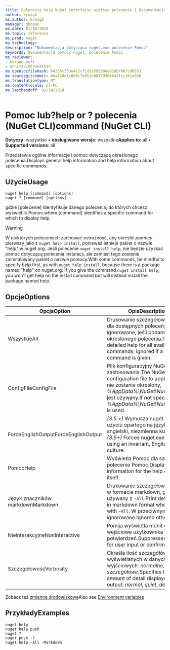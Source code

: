 ```yaml
---
title: Polecenie help NuGet interfejsu wiersza polecenia | Dokumentacja firmy Microsoft
author: kraigb
ms.author: kraigb
manager: ghogen
ms.date: 01/18/2018
ms.topic: reference
ms.prod: nuget
ms.technology: 
description: "Dokumentacja dotycząca nuget.exe polecenie Pomoc"
keywords: Dokumentacja pomocy nuget, polecenie Pomoc
ms.reviewer:
- karann-msft
- unniravindranathan
ms.openlocfilehash: b4255c353e412cf1d1a59590ee816b7887c90653
ms.sourcegitcommit: b0af28d1c809c7e951b0817d306643fcc162a030
ms.translationtype: MT
ms.contentlocale: pl-PL
ms.lasthandoff: 02/14/2018
---
```

# <a name="help-or--command-nuget-cli"></a><span data-ttu-id="e400d-104">Pomoc lub?</span><span class="sxs-lookup"><span data-stu-id="e400d-104">help or ?</span></span> <span data-ttu-id="e400d-105">polecenia (NuGet CLI)</span><span class="sxs-lookup"><span data-stu-id="e400d-105">command (NuGet CLI)</span></span>

<span data-ttu-id="e400d-106">**Dotyczy:** wszystkie &bullet; **obsługiwane wersje**: wszystkie</span><span class="sxs-lookup"><span data-stu-id="e400d-106">**Applies to:** all &bullet; **Supported versions**: all</span></span>

<span data-ttu-id="e400d-107">Przedstawia ogólne informacje i pomoc dotyczącą określonego polecenia.</span><span class="sxs-lookup"><span data-stu-id="e400d-107">Displays general help information and help information about specific commands.</span></span>

## <a name="usage"></a><span data-ttu-id="e400d-108">Użycie</span><span class="sxs-lookup"><span data-stu-id="e400d-108">Usage</span></span>

```cli
nuget help [command] [options]
nuget ? [command] [options]
```

<span data-ttu-id="e400d-109">gdzie [polecenie] identyfikuje danego polecenia, do których chcesz wyświetlić Pomoc.</span><span class="sxs-lookup"><span data-stu-id="e400d-109">where [command] identifies a specific command for which to display help.</span></span>

> [!Warning]
> <span data-ttu-id="e400d-110">W niektórych poleceniach zachować ostrożność, aby określić *pomocy* pierwszy jako z `nuget help install`, ponieważ istnieje pakiet o nazwie "help" w nuget.org. Jeśli polecenie `nuget install help`, nie będzie uzyskać pomoc dotyczącą polecenia instalacji, ale zamiast tego zostanie zainstalowany pakiet o nazwie pomocy.</span><span class="sxs-lookup"><span data-stu-id="e400d-110">With some commands, be mindful to specify *help* first, as with `nuget help install`, because there is a package named "help" on nuget.org. If you give the command `nuget install help`, you won't get help on the install command but will instead install the package named help.</span></span>

## <a name="options"></a><span data-ttu-id="e400d-111">Opcje</span><span class="sxs-lookup"><span data-stu-id="e400d-111">Options</span></span>

| <span data-ttu-id="e400d-112">Opcja</span><span class="sxs-lookup"><span data-stu-id="e400d-112">Option</span></span> | <span data-ttu-id="e400d-113">Opis</span><span class="sxs-lookup"><span data-stu-id="e400d-113">Description</span></span> |
| --- | --- |
| <span data-ttu-id="e400d-114">Wszystkie</span><span class="sxs-lookup"><span data-stu-id="e400d-114">All</span></span> | <span data-ttu-id="e400d-115">Drukowanie szczegółową pomoc dla dostępnych poleceń; ignorowane, jeśli podano określonego polecenia.</span><span class="sxs-lookup"><span data-stu-id="e400d-115">Print detailed help for all available commands; ignored if a specific command is given.</span></span> |
| <span data-ttu-id="e400d-116">ConfigFile</span><span class="sxs-lookup"><span data-stu-id="e400d-116">ConfigFile</span></span> | <span data-ttu-id="e400d-117">Plik konfiguracyjny NuGet do zastosowania.</span><span class="sxs-lookup"><span data-stu-id="e400d-117">The NuGet configuration file to apply.</span></span> <span data-ttu-id="e400d-118">Jeśli nie zostanie określony, *%AppData%\NuGet\NuGet.Config* jest używany.</span><span class="sxs-lookup"><span data-stu-id="e400d-118">If not specified, *%AppData%\NuGet\NuGet.Config* is used.</span></span> |
| <span data-ttu-id="e400d-119">ForceEnglishOutput</span><span class="sxs-lookup"><span data-stu-id="e400d-119">ForceEnglishOutput</span></span> | <span data-ttu-id="e400d-120">*(3.5 +)* Wymusza nuget.exe przy użyciu opartego na język angielski, niezmienna kultura.</span><span class="sxs-lookup"><span data-stu-id="e400d-120">*(3.5+)* Forces nuget.exe to run using an invariant, English-based culture.</span></span> |
| <span data-ttu-id="e400d-121">Pomoc</span><span class="sxs-lookup"><span data-stu-id="e400d-121">Help</span></span> | <span data-ttu-id="e400d-122">Wyświetla Pomoc dla samo polecenie Pomoc.</span><span class="sxs-lookup"><span data-stu-id="e400d-122">Displays help information for the help command itself.</span></span> |
| <span data-ttu-id="e400d-123">Język znaczników markdown</span><span class="sxs-lookup"><span data-stu-id="e400d-123">Markdown</span></span> | <span data-ttu-id="e400d-124">Drukowanie szczegółową pomoc w formacie markdown, gdy jest używany z `-All`.</span><span class="sxs-lookup"><span data-stu-id="e400d-124">Print detailed help in markdown format when used with `-All`.</span></span> <span data-ttu-id="e400d-125">W przeciwnym razie ignorowane.</span><span class="sxs-lookup"><span data-stu-id="e400d-125">Ignored otherwise.</span></span> |
| <span data-ttu-id="e400d-126">Nieinterakcyjne</span><span class="sxs-lookup"><span data-stu-id="e400d-126">NonInteractive</span></span> | <span data-ttu-id="e400d-127">Pomija wyświetla monit o dane wejściowe użytkownika lub potwierdzeń.</span><span class="sxs-lookup"><span data-stu-id="e400d-127">Suppresses prompts for user input or confirmations.</span></span> |
| <span data-ttu-id="e400d-128">Szczegółowość</span><span class="sxs-lookup"><span data-stu-id="e400d-128">Verbosity</span></span> | <span data-ttu-id="e400d-129">Określa ilość szczegółów wyświetlanych w danych wyjściowych: *normalne*, *quiet*, *szczegółowe*.</span><span class="sxs-lookup"><span data-stu-id="e400d-129">Specifies the amount of detail displayed in the output: *normal*, *quiet*, *detailed*.</span></span> |

<span data-ttu-id="e400d-130">Zobacz też [zmienne środowiskowe](cli-ref-environment-variables.md)</span><span class="sxs-lookup"><span data-stu-id="e400d-130">Also see [Environment variables](cli-ref-environment-variables.md)</span></span>

## <a name="examples"></a><span data-ttu-id="e400d-131">Przykłady</span><span class="sxs-lookup"><span data-stu-id="e400d-131">Examples</span></span>

```cli
nuget help
nuget help push
nuget ?
nuget push -?
nuget help -All -Markdown
```
